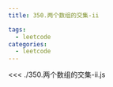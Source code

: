 ```yaml
---
title: 350.两个数组的交集-ii

tags:
  - leetcode
categories:
  - leetcode
---
```


<<< ./350.两个数组的交集-ii.js
